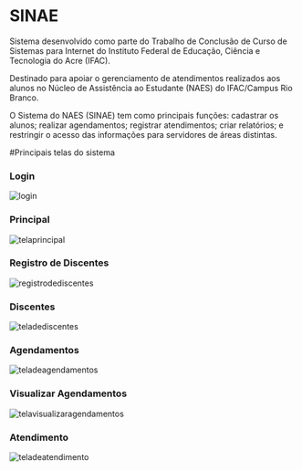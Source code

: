 # SINAE

Sistema desenvolvido como parte do Trabalho de Conclusão de Curso de Sistemas para Internet do Instituto Federal de Educação, Ciência e Tecnologia do Acre (IFAC). 

Destinado para apoiar o gerenciamento de atendimentos realizados aos alunos no Núcleo de Assistência ao Estudante (NAES) do IFAC/Campus Rio Branco.

O Sistema do NAES (SINAE) tem como principais funções: cadastrar os alunos; realizar agendamentos; registrar atendimentos; criar relatórios; e restringir o acesso das informações para servidores de áreas distintas. 

#Principais telas do sistema

### Login
![login](https://user-images.githubusercontent.com/58611244/98430942-0a974f80-2090-11eb-801d-465a5663286a.png)

### Principal
![telaprincipal](https://user-images.githubusercontent.com/58611244/98430969-50541800-2090-11eb-965d-96e6f37178aa.jpg)

### Registro de Discentes
![registrodediscentes](https://user-images.githubusercontent.com/58611244/98430977-606bf780-2090-11eb-8708-591ceb93b50d.png)

### Discentes
![teladediscentes](https://user-images.githubusercontent.com/58611244/98430979-68c43280-2090-11eb-90df-49a4028adccb.png)

### Agendamentos
![teladeagendamentos](https://user-images.githubusercontent.com/58611244/98431008-98733a80-2090-11eb-863b-f6c0296b807d.png)

### Visualizar Agendamentos
![telavisualizaragendamentos](https://user-images.githubusercontent.com/58611244/98431017-a5902980-2090-11eb-9c82-4f2d11b493ef.png)

### Atendimento
![teladeatendimento](https://user-images.githubusercontent.com/58611244/98431023-b476dc00-2090-11eb-9a0a-6635be960a6f.png)
